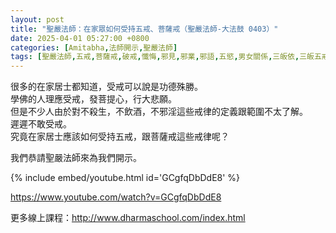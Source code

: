 ```yaml
---
layout: post
title: "聖嚴法師：在家眾如何受持五戒、菩薩戒（聖嚴法師-大法鼓 0403）"
date: 2025-04-01 05:27:00 +0800
categories: [Amitabha,法師開示,聖嚴法師]
tags: [聖嚴法師,五戒,菩薩戒,破戒,懺悔,邪見,邪業,邪語,五慾,男女關係,三皈依,三皈五戒,五戒,不殺生,不偷盜,不邪淫,不妄語,不飲酒,五戒十善,戒律,因果,修行,持戒,布施,業力,強者先牽,重報輕受,因果定律,業報]
---
```


很多的在家居士都知道，受戒可以說是功德殊勝。        
學佛的人理應受戒，發菩提心，行大悲願。      
但是不少人由於對不殺生，不飲酒，不邪淫這些戒律的定義跟範圍不太了解。        
遲遲不敢受戒。      
究竟在家居士應該如何受持五戒，跟菩薩戒這些戒律呢？      

我們恭請聖嚴法師來為我們開示。

{% include embed/youtube.html id='GCgfqDbDdE8' %}


<https://www.youtube.com/watch?v=GCgfqDbDdE8>       

更多線上課程：http://www.dharmaschool.com/index.html